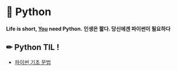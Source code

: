 # 📖 Python

**Life is short, [You](https://namu.wiki/w/프로그래머) need Python.**
**인생은 짧다. 당신에겐 파이썬이 필요하다**



##  ✏ Python TIL !

- [파이썬 기초 문법](Python_기초.md)


